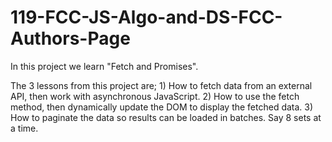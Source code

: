 # 119-FCC-JS-Algo-and-DS-FCC-Authors-Page

In this project we learn "Fetch and Promises". 

The 3 lessons from this project are;
      1) How to fetch data from an external API, then work with asynchronous JavaScript.
      2) How to use the fetch method, then dynamically update the DOM to display the fetched data.
      3) How to paginate the data so results can be loaded in batches. Say 8 sets at a time.
